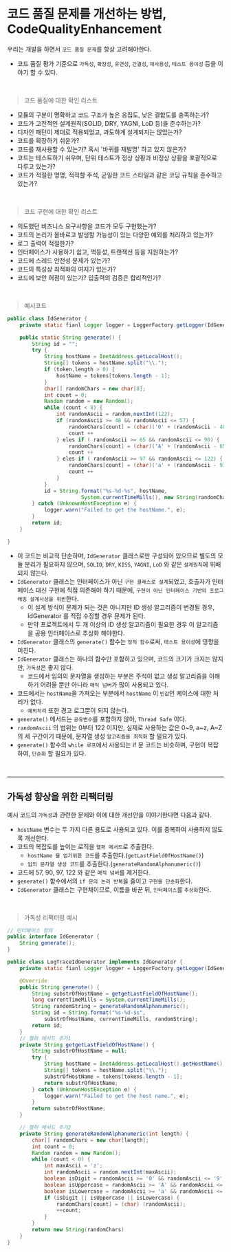 # 코드 품질 문제를 개선하는 방법, CodeQualityEnhancement

우리는 개발을 하면서 `코드 품질 문제`를 항상 고려해야한다. 

- 코드 품질 평가 기준으로 `가독성`, `확장성`, `유연성`, `간결성`, `재사용성`, `테스트 용이성` 등을 이야기 할 수 있다.

<br>

> 코드 품질에 대한 확인 리스트

- 모듈의 구분이 명확하고 코드 구조가 높은 응집도, 낮은 결합도를 충족하는가?
- 코드가 고전적인 설계원칙(SOLID, DRY, YAGNI, LoD 등)을 준수하는가?
- 디자인 패턴이 제대로 적용되었고, 과도하게 설계되지는 않았는가?
- 코드를 확장하기 쉬운가?
- 코드를 재사용할 수 있는가? 혹시 '바퀴를 재발명' 하고 있지 않은가?
- 코드는 테스트하기 쉬우며, 단위 테스트가 정상 상황과 비정상 상황을 포괄적으로 다루고 있는가?
- 코드가 적절한 명명, 적적할 주석, 균일한 코드 스타일과 같은 코딩 규칙을 준수하고 있는가?

<br>

> 코드 구현에 대한 확인 리스트

- 의도했던 비즈니스 요구사항을 코드가 모두 구현했는가?
- 코드의 논리가 올바르고 발생할 가능성이 있는 다양한 예외를 처리하고 있는가?
- 로그 출력이 적절한가?
- 인터페이스가 사용하기 쉽고, 멱등성, 트랜잭션 등을 지원하는가?
- 코드에 스레드 안전성 문제가 있는가?
- 코드의 특성상 최적화의 여지가 있는가?
- 코드에 보안 허점이 있는가? 입출력의 검증은 합리적인가?
<br>

> 예시코드

```java
public class IdGenerator {
	private static fianl Logger logger = LoggerFactory.getLogger(IdGenerator.class);

	public static String generate() {
		String id = "";
		try {
			String hostName = InetAddress.getLocalHost();
			String[] tokens = hostName.split("\\.");
			if (token,length > 0) {
				hostName = tokens[tokens.length - 1];
			}
			char[] randomChars = new char[8];
			int count = 0;
			Random random = new Random();
			while (count < 8) {
				int randomAscii = random,nextInt(122);
				if (randomAscii >= 48 && randomAscii <= 57) {
					randomChars[count] = (char)('0' + (randomAscii - 48));
					count ++
				} eles if ( randomAscii >= 65 && randomAscii <= 90) {
					randomChars[count] = (char)('A' + (randomAscii - 65));
					count ++
				} eles if ( randomAscii >= 97 && randomAscii <= 122) {
					randomChars[count] = (char)('a' + (randomAscii - 97));
					count ++
				}
			}
			id = String.format("%s-%d-%s", hostName,
						System.currentTimeMills(), new String(randomChars));
		} catch (UnknownHostException e) {
			logger.warn("Failed to get the hostName.", e);
		}
		return id;
	}

}
```


- 이 코드는 비교적 단순하며, `IdGenerator` 클래스로만 구성되어 있으므로 별도의 모듈 분리가 필요하지 않으며, `SOLID`, `DRY`, `KISS`, `YAGNI`, `LoD` 와 같은 `설계원칙`에 위배되지 않는다.
- `IdGenerator` 클래스는 인터페이스가 아닌 `구현 클래스로 설계`되었고, 호출자가 인터페이스 대신 구현에 직접 의존해야 하기 때문에, `구현이 아닌 인터페이스 기반의 프로그래밍 설계사상을 위반`한다.
	- 이 설계 방식이 문제가 되는 것은 아니지만 ID 생성 알고리즘이 변경될 경우, IdGenerator 를 직접 수정할 경우 문제가 된다.
	- 만약 프로젝트에서 두 개 이상의 ID 생성 알고리즘이 필요한 경우 이 알고리즘을 공용 인터페이스로 추상화 해야한다.
- `IdGenerator` 클래스의 `generate()` 함수는 `정적 함수`로써, `테스트 용이성`에 영향을 미친다.
- `IdGenerator` 클래스는 하나의 함수만 포함하고 있으며, 코드의 크기가 크지는 않지만, `가독성`은 좋지 않다.
	- 코드에서 임의의 문자열을 생성하는 부분은 주석이 없고 생성 알고리즘을 이해하기 어려울 뿐만 아니라 `매직 넘버`가 많이 사용되고 있다.
- 코드에서는 `hostName`을 가져오는 부분에서 `hostName` 이 `빈값`인 케이스에 대한 처리가 없다.
	- `예외처리` 또한 경고 로그뿐이 되지 않는다.
- `generate()` 메서드는 `공유변수`를 포함하지 않아, `Thread Safe` 이다.
- `randomAscii` 의 범위는 0부터 122 이지만, 실제로 사용하는 값은 0~9, a~z, A~Z 의 세 구간이기 때문에, 문자열 생성 `알고리즘을 최적화` 할 필요가 있다.
- `generate()` 함수의 `while 루프`에서 사용되는 if 문 코드는 비슷하며, 구현이 복잡하여, `단순화` 할 필요가 있다.


<br><hr>

## 가독성 향상을 위한 리팩터링

예시 코드의 `가독성`과 관련한 문제와 이에 대한 개선안을 이야기한다면 다음과 같다.

- `hostName`  변수는 두 가지 다른 용도로 사용되고 있다. 이를 중복하여 사용하지 않도록 개선한다.
- 코드의 복잡도를 높이는 로직을 `헬퍼 메서드`로 추출한다.
	- `hostName 을 얻기위한 코드`를 추출한다.(`getLastFieldOfHostName()`)
	- `임의 문자열 생성 코드`를 추출한다.(`generateRandomAlphanumeric()`)
- 코드에 57, 90, 97, 122 와 같은 `매직 넘버`를 제거한다.
- `generate()` 함수에서의 `if 문의 논리 반복`을 줄이고 `구현을 단순화`한다.
- `IdGenerator` 클래스는 구현체이므로, 이름을 바꾼 뒤, `인터페이스`를 `추상화`한다.

<br>

> 가독성 리팩터링 예시

```java
// 인터페이스 정의
public interface IdGenerator {
	String generate();
}

public class LogTraceIdGenerator implements IdGenerator {
	private static fianl Logger logger = LoggerFactory.getLogger(IdGenerator.class);

	@Override
	public String generate() {
		String substrOfHostName = getgetLastFieldOfHostName();
		long currentTimeMills = System.currentTimeMills();
		String randomString = generateRandomAlphanumeric();
		String id = String.format("%s-%d-$s",
			substrOfHostName, currentTimeMills, randomString);
		return id;
	}
	// 헬퍼 메서드 추가1
	private String getgetLastFieldOfHostName() {
		String substrOfHostName = null;
		try {
			String hostName = InetAddress.getLocalHost().getHostName();
			String[] tokens = hostName.split("\\.");
			substrOfHostName = tokens[tokens.length - 1];
			return substrOfHostName;
		} catch (UnknownHostException e) {
			logger.warn("Failed to get the host name.", e);
		}
		return substrOfHostName;
	}

	// 헬퍼 메서드 추가2
	private String generateRandomAlphanumeric(int length) {
		char[] randomChars = new char[length];
		int count = 0;
		Random random = new Random();
		while (count < 0) {
			int maxAscii = 'z';
			int randomAscii = random.nextInt(maxAscii);
			boolean isDigit = randomAscii >= '0' && randomAscii <= '9';
			boolean isUppercase = randomAscii >= 'A' && randomAscii <= 'Z';
			boolean isLowercase = randomAscii >= 'a' && randomAscii <= 'z';
			if (isDigit || isUppercase || isLowercase) {
				randomChars[count] = (char) (randomAscii);
				++count;
			}
		} 
		return new String(randomChars)
	}
}
```
